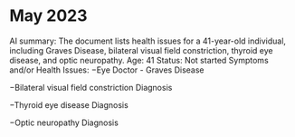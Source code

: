 # May 2023

AI summary: The document lists health issues for a 41-year-old individual, including Graves Disease, bilateral visual field constriction, thyroid eye disease, and optic neuropathy.
Age: 41
Status: Not started
Symptoms and/or Health Issues: −Eye Doctor - Graves Disease

−Bilateral visual field constriction Diagnosis

−Thyroid eye disease Diagnosis

−Optic neuropathy Diagnosis